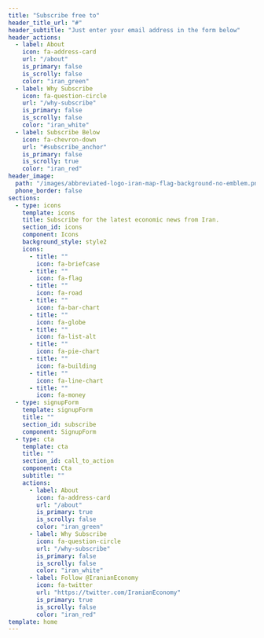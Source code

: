 ```yaml
---
title: "Subscribe free to"
header_title_url: "#"
header_subtitle: "Just enter your email address in the form below"
header_actions:
  - label: About
    icon: fa-address-card
    url: "/about"
    is_primary: false
    is_scrolly: false
    color: "iran_green"
  - label: Why Subscribe
    icon: fa-question-circle
    url: "/why-subscribe"
    is_primary: false
    is_scrolly: false
    color: "iran_white"
  - label: Subscribe Below
    icon: fa-chevron-down
    url: "#subscribe_anchor"
    is_primary: false
    is_scrolly: true
    color: "iran_red"
header_image:
  path: "/images/abbreviated-logo-iran-map-flag-background-no-emblem.png"
  phone_border: false
sections:
  - type: icons
    template: icons
    title: Subscribe for the latest economic news from Iran.
    section_id: icons
    component: Icons
    background_style: style2
    icons:
      - title: ""
        icon: fa-briefcase
      - title: ""
        icon: fa-flag
      - title: ""
        icon: fa-road
      - title: ""
        icon: fa-bar-chart
      - title: ""
        icon: fa-globe
      - title: ""
        icon: fa-list-alt
      - title: ""
        icon: fa-pie-chart
      - title: ""
        icon: fa-building
      - title: ""
        icon: fa-line-chart
      - title: ""
        icon: fa-money
  - type: signupForm
    template: signupForm
    title: ""
    section_id: subscribe
    component: SignupForm
  - type: cta
    template: cta
    title: ""
    section_id: call_to_action
    component: Cta
    subtitle: ""
    actions:
      - label: About
        icon: fa-address-card
        url: "/about"
        is_primary: true
        is_scrolly: false
        color: "iran_green"
      - label: Why Subscribe
        icon: fa-question-circle
        url: "/why-subscribe"
        is_primary: false
        is_scrolly: false
        color: "iran_white"
      - label: Follow @IranianEconomy
        icon: fa-twitter
        url: "https://twitter.com/IranianEconomy"
        is_primary: true
        is_scrolly: false
        color: "iran_red"
template: home
---
```

